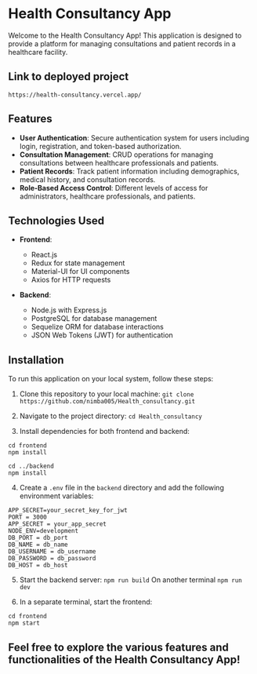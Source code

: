 # Health Consultancy App

Welcome to the Health Consultancy App! This application is designed to provide a platform for managing consultations and patient records in a healthcare facility.

## Link to deployed project

`https://health-consultancy.vercel.app/`

## Features

- **User Authentication**: Secure authentication system for users including login, registration, and token-based authorization.
- **Consultation Management**: CRUD operations for managing consultations between healthcare professionals and patients.
- **Patient Records**: Track patient information including demographics, medical history, and consultation records.
- **Role-Based Access Control**: Different levels of access for administrators, healthcare professionals, and patients.

## Technologies Used

- **Frontend**:

  - React.js
  - Redux for state management
  - Material-UI for UI components
  - Axios for HTTP requests

- **Backend**:
  - Node.js with Express.js
  - PostgreSQL for database management
  - Sequelize ORM for database interactions
  - JSON Web Tokens (JWT) for authentication

## Installation

To run this application on your local system, follow these steps:

1. Clone this repository to your local machine:
   `git clone https://github.com/nimba005/Health_consultancy.git`

2. Navigate to the project directory:
   `cd Health_consultancy`

3. Install dependencies for both frontend and backend:

```
cd frontend
npm install

cd ../backend
npm install
```

4. Create a `.env` file in the `backend` directory and add the following environment variables:

```
APP_SECRET=your_secret_key_for_jwt
PORT = 3000
APP_SECRET = your_app_secret
NODE_ENV=development
DB_PORT = db_port
DB_NAME = db_name
DB_USERNAME = db_username
DB_PASSWORD = db_password
DB_HOST = db_host
```

5. Start the backend server:
   `npm run build`
   On another terminal `npm run dev`

6. In a separate terminal, start the frontend:

```
cd frontend
npm start
```

## Feel free to explore the various features and functionalities of the Health Consultancy App!
